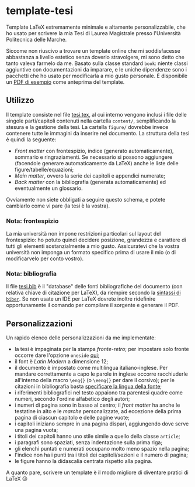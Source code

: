 # template-tesi
Template LaTeX estremamente minimale e altamente personalizzabile, che ho usato per scrivere la mia Tesi di Laurea Magistrale presso l'Università Politecnica delle Marche.

Siccome non riuscivo a trovare un template online che mi soddisfacesse abbastanza a livello estetico senza doverlo stravolgere, mi sono detto che tanto valeva farmelo da me. Basato sulla classe standard `book`: niente classi aggiuntive con documentazioni da imparare, e le uniche dipendenze sono i pacchetti che ho usato per modificarla a mio gusto personale. È disponibile un [PDF di esempio](https://github.com/fp555/template-tesi/raw/master/esempio.pdf) come anteprima del template.

## Utilizzo
Il template consiste nel file [tesi.tex](https://github.com/fp555/template-tesi/blob/master/tesi.tex), al cui interno vengono inclusi i file delle singole parti/capitoli contenuti nella cartella `content/`, semplificando la stesura e la gestione della tesi. La cartella `figure/` dovrebbe invece contenere tutte le immagini da inserire nel documento. La struttura della tesi è quindi la seguente:
- *Front matter* con frontespizio, indice (generato automaticamente), sommario e ringraziamenti. Se necessario si possono aggiungere (facendole generare automaticamente da LaTeX) anche le liste delle figure/tabelle/equazioni;
- *Main matter*, ovvero la serie dei capitoli e appendici numerate;
- *Back matter* con la bibliografia (generata automaticamente) ed eventualmente un glossario.

Ovviamente non siete obbligati a seguire questo schema, e potete cambiarlo come vi pare (la tesi è la vostra).

### Nota: frontespizio
La mia università non impone restrizioni particolari sul layout del frontespizio: ho potuto quindi decidere posizione, grandezza e carattere di tutti gli elementi sostanzialmente a mio gusto. Assicuratevi che la vostra università non imponga un formato specifico prima di usare il mio (o di modificarvelo per conto vostro).

### Nota: bibliografia
Il file [tesi.bib](https://github.com/fp555/template-tesi/blob/master/tesi.bib) è il "database" delle fonti bibliografiche del documento (con relativa chiave di citazione per LaTeX), da riempire secondo la [sintassi di `biber`](http://ctan.org/tex-archive/macros/latex/exptl/biblatex/doc/biblatex.pdf). Se non usate un IDE per LaTeX dovrete inoltre ridefinire opportunamente il comando per compilare il sorgente e generare il PDF.

## Personalizzazioni
Un rapido elenco delle personalizzazioni da me implementate:
- la tesi è impaginata per la stampa *fronte-retro*; per impostare solo fronte occorre dare l'opzione `oneside` [qui](https://github.com/fp555/template-tesi/blob/master/tesi.tex#L1);
- il font è *Latin Modern* a dimensione 12;
- il documento è impostato come multilingua italiano-inglese. Per mandare correttamente a capo le parole in inglese occorre racchiuderle all'interno della macro `\eng{}` (o `\eeng{}` per dare il corsivo); per le citazioni in bibliografia basta [specificare la lingua della fonte](https://github.com/fp555/template-tesi/blob/master/tesi.bib#L9);
- i riferimenti bibliografici nel testo appaiono tra parentesi quadre come numeri, secondo l'ordine alfabetico degli autori;
- i numeri di pagina sono in basso al centro; il *front matter* ha anche le testatine in alto e le *marche* personalizzate, ad eccezione della prima pagina di ciascun capitolo e delle pagine vuote;
- i capitoli iniziano sempre in una pagina dispari, aggiungendo dove serve una pagina vuota;
- i titoli dei capitoli hanno uno stile simile a quello della classe `article`;
- i paragrafi sono spaziati, senza indentazione sulla prima riga;
- gli elenchi puntati e numerati occupano molto meno spazio nella pagina;
- l'indice non ha i punti tra i titoli dei capitoli/sezioni e il numero di pagina;
- le figure hanno la didascalia centrata rispetto alla pagina.

A quanto pare, scrivere un template è il modo migliore di diventare pratici di LaTeX :wink:
